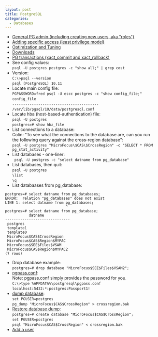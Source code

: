 ```yaml
---
layout: post
title: PostgreSQL
categories:
  - Databases
---
```

* [General PG admin (including creating new users, aka "roles")](https://www.postgresqltutorial.com/postgresql-administration/)
* [Adding specific access (least privilege model)](https://aws.amazon.com/blogs/database/managing-postgresql-users-and-roles/)
* [Optimization and Tuning](https://wiki.postgresql.org/wiki/Performance_Optimization)
* [Downloads](https://www.enterprisedb.com/downloads/postgres-postgresql-downloads)
* [PG transactions (xact_commit and xact_rollback)](https://www.tutorialspoint.com/postgresql/postgresql_transactions.htm)
* See config values:  
`psql -U postgres postgres -c "show all;" | grep cost`  
* Version:  
`C:\>psql --version`  
`psql (PostgreSQL) 10.11`
* Locate main config file:    
`PGPASSWORD=fred psql -U escc postgres -c "show config_file;"`  
`config_file`  
`----------------------------------------`    
`/var/lib/pgsql/10/data/postgresql.conf`  
* Locate hba (host-based-authentication) file:  
`psql -U postgres`  
`postgres=# show hba_file`  
* List connections to a database:  
Colin: "To see what the connections to the database are, can you run the following query against the cross-region database":  
`psql -U postgres "MicroFocus\$CAS\$CrossRegion" -c "SELECT * FROM pg_stat_activity"`
* List databases - one-liner:  
` psql -U postgres -c "select datname from pg_database"`  
* List databases, then quit:  
`psql -U postgres`  
`\list`  
`\q`  
* List databaases from pg_database:
```
postgres=# select datname from pg_databases;
ERROR:  relation "pg_databases" does not exist
LINE 1: select datname from pg_databases;
                            ^
postgres=# select datname from pg_database;
           datname
------------------------------
 postgres
 template1
 template0
 MicroFocus$CAS$CrossRegion
 MicroFocus$CAS$Region$MYPAC
 MicroFocus$SEE$Files$VSAM
 MicroFocus$CAS$Region$MYPAC2
(7 rows)
```
* Drop database example:  
`postgres=# drop database "MicroFocus$SEE$Files$VSAM2";`  
* [pgpass.conf](https://www.postgresql.org/docs/9.1/libpq-pgpass.html):  
Note: pgpass.conf simply provides the password for you.  
`C:\>type %APPDATA%\postgresql\pgpass.conf`  
`localhost:5432:*:postgres:Passport1!`
* [dump database](https://www.linode.com/docs/databases/postgresql/how-to-back-up-your-postgresql-database/):  
`set PGUSER=postgres`  
`pg_dump "MicroFocus$CAS$CrossRegion" > crossregion.bak`  
* [Restore database dump](https://www.linode.com/docs/databases/postgresql/how-to-back-up-your-postgresql-database/):  
`postgres=# create database "MicroFocus$CAS$CrossRegion";`  
`set PGUSER=postgres`  
`psql "MicroFocus$CAS$CrossRegion" < crossregion.bak`  
* [Add a user](https://stackoverflow.com/questions/5189026/how-to-add-a-user-to-postgresql-in-windows)
    
